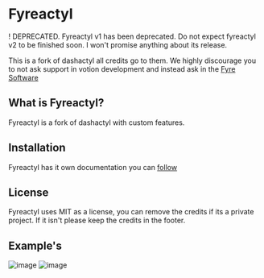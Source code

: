 # Fyreactyl

! DEPRECATED. Fyreactyl v1 has been deprecated. Do not expect fyreactyl v2 to be finished soon. I won't promise anything about its release.

This is a fork of dashactyl all credits go to them.
We highly discourage you to not ask support in votion development and instead ask in the [Fyre Software](https://discord.gg/sXWE8gJrt3)

## What is Fyreactyl?

Fyreactyl is a fork of dashactyl with custom features.

## Installation

Fyreactyl has it own documentation you can [follow](https://docs.fyresoftware.com)

## License

Fyreactyl uses MIT as a license, you can remove the credits if its a private project. If it isn't please keep the credits in the footer.

## Example's

![image](https://user-images.githubusercontent.com/66245404/151224399-ed68e4b5-6cf3-467c-abd7-9f722d244d24.png)
![image](https://user-images.githubusercontent.com/66245404/151224595-b6b72e7a-a833-46ab-9d76-ef77b387495e.png)
